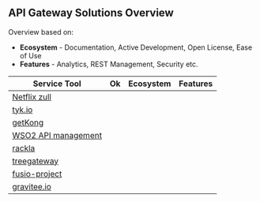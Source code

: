 ## API Gateway Solutions Overview

Overview based on:
* **Ecosystem** - Documentation, Active Development, Open License, Ease of Use
* **Features** - Analytics, REST Management, Security etc.


| Service Tool                                            | Ok | Ecosystem | Features |
|---------------------------------------------------------|----|-----------|----------|
| [Netflix zull](https://github.com/Netflix/zuul)         |    |           |          |
| [tyk.io](https://tyk.io/)                               |    |           |          |
| [getKong](https://getkong.org/)                         |    |           |          |
| [WSO2 API management](https://wso2.com/api-management/) |    |           |          |
| [rackla](https://github.com/AntonFagerberg/rackla)      |    |           |          |
| [treegateway](http://treegateway.org/)                  |    |           |          |
| [fusio-project](https://www.fusio-project.org)          |    |           |          |
| [gravitee.io](https://gravitee.io/)                     |    |           |          |
